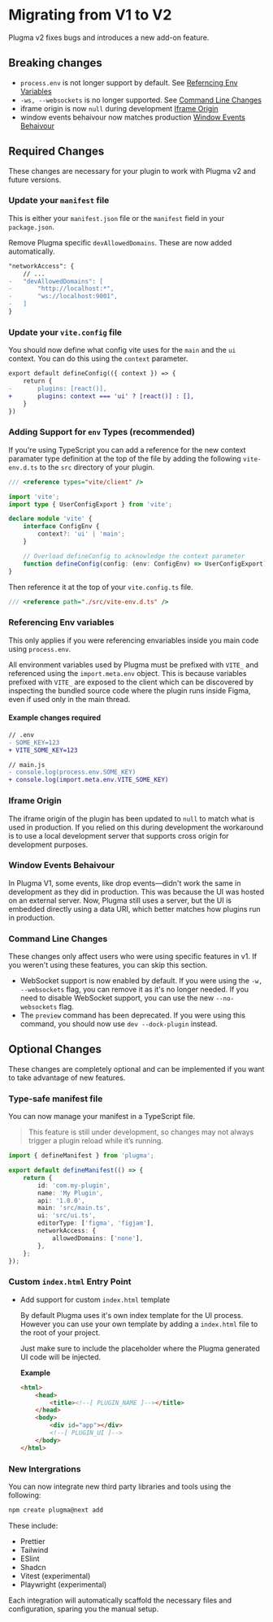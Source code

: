 # Migrating from V1 to V2

Plugma v2 fixes bugs and introduces a new add-on feature.

## Breaking changes

- `process.env` is not longer support by default. See [Referncing Env Variables](#referencing-env-variables)
- `-ws, --websockets` is no longer supported. See [Command Line Changes](#command-line-changes)
- iframe origin is now `null` during development [Iframe Origin](#iframe-origin)
- window events behaivour now matches production [Window Events Behaivour](#window-events-behaivour)

## Required Changes

These changes are necessary for your plugin to work with Plugma v2 and future versions.

### Update your `manifest` file

This is either your `manifest.json` file or the `manifest` field in your `package.json`.

Remove Plugma specific `devAllowedDomains`. These are now added automatically.

```diff
"networkAccess": {
    // ...
-   "devAllowedDomains": [
-       "http://localhost:*",
-       "ws://localhost:9001",
-   ]
}
```

### Update your `vite.config` file

You should now define what config vite uses for the `main` and the `ui` context. You can do this using the `context` parameter.

```diff
export default defineConfig(({ context }) => {
	return {
-       plugins: [react()],
+		plugins: context === 'ui' ? [react()] : [],
	}
})
```

<!--
Alternatively you can create seperate files for the `main` and `ui` context, named respectively:

- `vite.config.main.ts`
- `vite.config.ui.ts`
-->

### Adding Support for `env` Types (recommended)

If you're using TypeScript you can add a reference for the new context paramater type definition at the top of the file by adding the following `vite-env.d.ts` to the `src` directory of your plugin.

```ts
/// <reference types="vite/client" />

import 'vite';
import type { UserConfigExport } from 'vite';

declare module 'vite' {
    interface ConfigEnv {
        context?: 'ui' | 'main';
    }

    // Overload defineConfig to acknowledge the context parameter
    function defineConfig(config: (env: ConfigEnv) => UserConfigExport): UserConfigExport;
}
```

Then reference it at the top of your `vite.config.ts` file.

```ts
/// <reference path="./src/vite-env.d.ts" />
```

### Referencing Env variables

This only applies if you were referencing envariables inside you main code using `process.env`.

All environment variables used by Plugma must be prefixed with `VITE_` and referenced using the `import.meta.env` object. This is because variables prefixed with `VITE_` are exposed to the client which can be discovered by inspecting the bundled source code where the plugin runs inside Figma, even if used only in the main thread.

#### Example changes required

```diff
// .env
- SOME_KEY=123
+ VITE_SOME_KEY=123
```

```diff
// main.js
- console.log(process.env.SOME_KEY)
+ console.log(import.meta.env.VITE_SOME_KEY)
```

### Iframe Origin

The iframe origin of the plugin has been updated to `null` to match what is used in production. If you relied on this during development the workaround is to use a local development server that supports cross origin for development purposes.

### Window Events Behaivour

In Plugma V1, some events, like drop events—didn't work the same in development as they did in production. This was because the UI was hosted on an external server. Now, Plugma still uses a server, but the UI is embedded directly using a data URI, which better matches how plugins run in production.

### Command Line Changes

These changes only affect users who were using specific features in v1. If you weren't using these features, you can skip this section.

- WebSocket support is now enabled by default. If you were using the `-w, --websockets` flag, you can remove it as it's no longer needed. If you need to disable WebSocket support, you can use the new `--no-websockets` flag.
- The `preview` command has been deprecated. If you were using this command, you should now use `dev --dock-plugin` instead.

## Optional Changes

These changes are completely optional and can be implemented if you want to take advantage of new features.

### Type-safe manifest file

You can now manage your manifest in a TypeScript file.

> This feature is still under development, so changes may not always trigger a plugin reload while it’s running.

```ts
import { defineManifest } from 'plugma';

export default defineManifest(() => {
    return {
        id: 'com.my-plugin',
        name: 'My Plugin',
        api: '1.0.0',
        main: 'src/main.ts',
        ui: 'src/ui.ts',
        editorType: ['figma', 'figjam'],
        networkAccess: {
            allowedDomains: ['none'],
        },
    };
});
```

### Custom `index.html` Entry Point

- Add support for custom `index.html` template

    By default Plugma uses it's own index template for the UI process. However you can use your own template by adding a `index.html` file to the root of your project.

    Just make sure to include the <!--[ PLUGIN_UI ]--> placeholder where the Plugma generated UI code will be injected.

    **Example**

    ```html
    <html>
        <head>
            <title><!--[ PLUGIN_NAME ]--></title>
        </head>
        <body>
            <div id="app"></div>
            <!--[ PLUGIN_UI ]-->
        </body>
    </html>
    ```

### New Intergrations

You can now integrate new third party libraries and tools using the following:

```bash
npm create plugma@next add
```

These include:

- Prettier
- Tailwind
- ESlint
- Shadcn
- Vitest (experimental)
- Playwright (experimental)

Each integration will automatically scaffold the necessary files and configuration, sparing you the manual setup.
